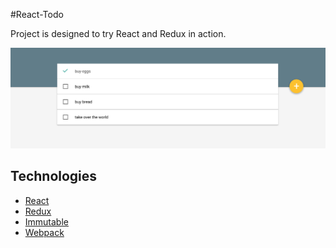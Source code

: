 #React-Todo

Project is designed to try React and Redux in action.

![React-Todo](./readme/React-Todo.jpg)

## Technologies

- [React](http://facebook.github.io/react/)
- [Redux](http://redux.js.org/)
- [Immutable](http://facebook.github.io/immutable-js/)
- [Webpack](https://webpack.github.io/)
